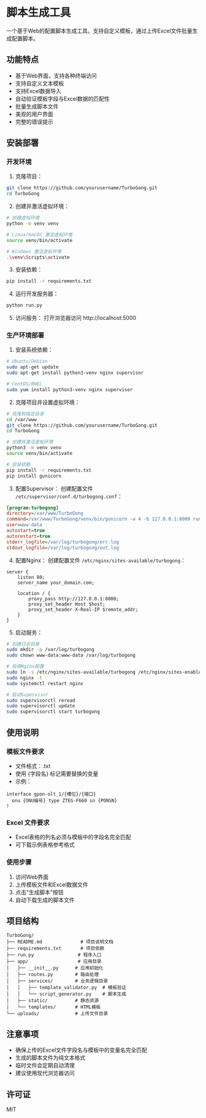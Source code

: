 # 脚本生成工具

一个基于Web的配置脚本生成工具。支持自定义模板，通过上传Excel文件批量生成配置脚本。

## 功能特点

- 基于Web界面，支持各种终端访问
- 支持自定义文本模板
- 支持Excel数据导入
- 自动验证模板字段与Excel数据的匹配性
- 批量生成脚本文件
- 美观的用户界面
- 完整的错误提示

## 安装部署

### 开发环境

1. 克隆项目：
```bash
git clone https://github.com/yourusername/TurboGong.git
cd TurboGong
```

2. 创建并激活虚拟环境：
```bash
# 创建虚拟环境
python -m venv venv

# Linux/macOS 激活虚拟环境
source venv/bin/activate

# Windows 激活虚拟环境
.\venv\Scripts\activate
```

3. 安装依赖：
```bash
pip install -r requirements.txt
```

4. 运行开发服务器：
```bash
python run.py
```

5. 访问服务：
打开浏览器访问 http://localhost:5000

### 生产环境部署

1. 安装系统依赖：
```bash
# Ubuntu/Debian
sudo apt-get update
sudo apt-get install python3-venv nginx supervisor

# CentOS/RHEL
sudo yum install python3-venv nginx supervisor
```

2. 克隆项目并设置虚拟环境：
```bash
# 克隆到指定目录
cd /var/www
git clone https://github.com/yourusername/TurboGong.git
cd TurboGong

# 创建并激活虚拟环境
python3 -m venv venv
source venv/bin/activate

# 安装依赖
pip install -r requirements.txt
pip install gunicorn
```

3. 配置Supervisor：
创建配置文件 `/etc/supervisor/conf.d/turbogong.conf`：
```ini
[program:turbogong]
directory=/var/www/TurboGong
command=/var/www/TurboGong/venv/bin/gunicorn -w 4 -b 127.0.0.1:8000 run:app
user=www-data
autostart=true
autorestart=true
stderr_logfile=/var/log/turbogong/err.log
stdout_logfile=/var/log/turbogong/out.log
```

4. 配置Nginx：
创建配置文件 `/etc/nginx/sites-available/turbogong`：
```nginx
server {
    listen 80;
    server_name your_domain.com;

    location / {
        proxy_pass http://127.0.0.1:8000;
        proxy_set_header Host $host;
        proxy_set_header X-Real-IP $remote_addr;
    }
}
```

5. 启动服务：
```bash
# 创建日志目录
sudo mkdir -p /var/log/turbogong
sudo chown www-data:www-data /var/log/turbogong

# 启用Nginx配置
sudo ln -s /etc/nginx/sites-available/turbogong /etc/nginx/sites-enabled/
sudo nginx -t
sudo systemctl restart nginx

# 启动Supervisor
sudo supervisorctl reread
sudo supervisorctl update
sudo supervisorctl start turbogong
```

## 使用说明

### 模板文件要求
- 文件格式：.txt
- 使用 {字段名} 标记需要替换的变量
- 示例：
```configure terminal 
interface gpon-olt_1/{槽位}/{端口}
  onu {ONU编号} type ZTEG-F660 sn {PONSN}  
!
```

### Excel 文件要求
- Excel表格的列名必须与模板中的字段名完全匹配
- 可下载示例表格参考格式

### 使用步骤
1. 访问Web界面
2. 上传模板文件和Excel数据文件
3. 点击"生成脚本"按钮
4. 自动下载生成的脚本文件

## 项目结构

```
TurboGong/
├── README.md              # 项目说明文档
├── requirements.txt       # 项目依赖
├── run.py                # 程序入口
├── app/                  # 应用目录
│   ├── __init__.py      # 应用初始化
│   ├── routes.py        # 路由处理
│   ├── services/        # 业务逻辑目录
│   │   ├── template_validator.py  # 模板验证
│   │   └── script_generator.py    # 脚本生成
│   ├── static/          # 静态资源
│   └── templates/       # HTML模板
└── uploads/             # 上传文件目录
```

## 注意事项

- 确保上传的Excel文件字段名与模板中的变量名完全匹配
- 生成的脚本文件为纯文本格式
- 临时文件会定期自动清理
- 建议使用现代浏览器访问

## 许可证

MIT